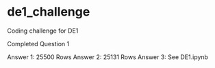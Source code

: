 # de1_challenge
Coding challenge for DE1

Completed Question 1 

Answer 1: 25500 Rows
Answer 2: 25131 Rows
Answer 3: See DE1.ipynb
